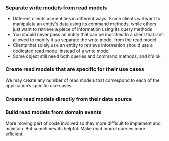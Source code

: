 ### Separate write models from read models
- Different clients use entities in different ways.
  Some clients will want to manipulate an entity’s data using its command methods,
  while others just want to retrieve a piece of information using its query methods
- You should never pass an entity that can be modified to a client that isn’t allowed
  to modify it so separate the write model from the read model
- Clients that solely use an entity to retrieve information should use a dedicated read model instead of a write model
- Some object still need both queries and command methods, and it's ok

### Create read models that are specific for their use cases
We may create any number of read models that correspond to each of the application’s specific use cases

### Create read models directly from their data source

### Build read models from domain events
More moving part of code involved so they more difficult to implement and maintain.
But sometimes its helpful. Make read model queries more efficient.
